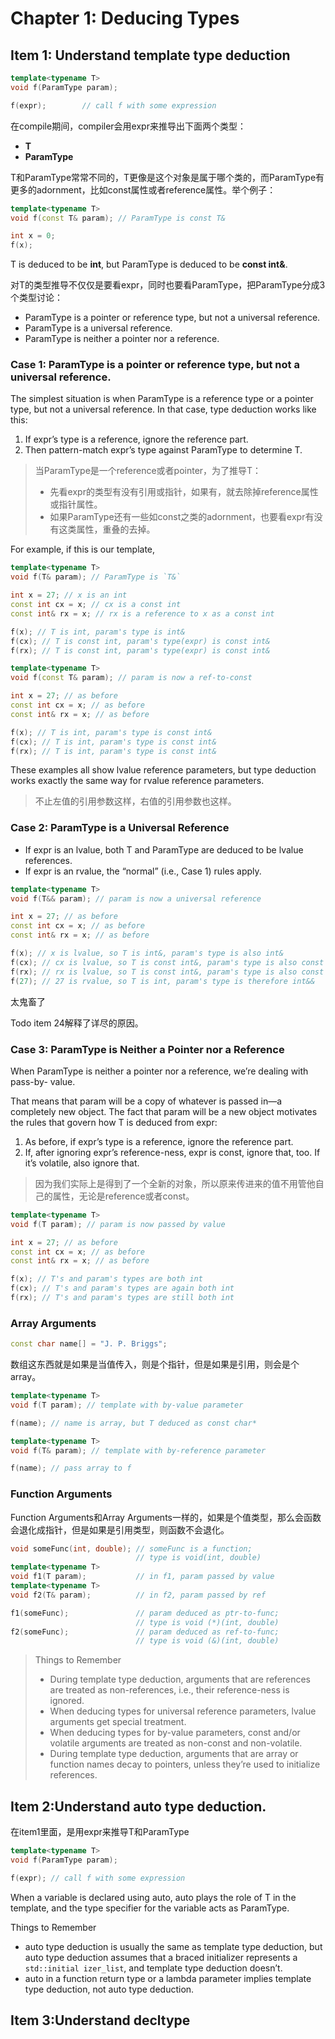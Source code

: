 # Chapter 1: Deducing Types



## Item 1:  Understand template type deduction

```c++
template<typename T>
void f(ParamType param);

f(expr);		// call f with some expression
```

在compile期间，compiler会用expr来推导出下面两个类型：

- **T** 
- **ParamType**

T和ParamType常常不同的，T更像是这个对象是属于哪个类的，而ParamType有更多的adornment，比如const属性或者reference属性。举个例子：

```c++
template<typename T>
void f(const T& param); // ParamType is const T&

int x = 0;
f(x);
```

T is deduced to be **int**, but ParamType is deduced to be **const int&**.



对T的类型推导不仅仅是要看expr，同时也要看ParamType，把ParamType分成3个类型讨论：

- ParamType is a pointer or reference type, but not a universal reference.
- ParamType is a universal reference.
- ParamType is neither a pointer nor a reference.



### Case 1: ParamType is a pointer or reference type, but not a universal reference.

The simplest situation is when ParamType is a reference type or a pointer type, but
not a universal reference. In that case, type deduction works like this:
1. If expr’s type is a reference, ignore the reference part.
2. Then pattern-match expr’s type against ParamType to determine T.

> 当ParamType是一个reference或者pointer，为了推导T：
>
> - 先看expr的类型有没有引用或指针，如果有，就去除掉reference属性或指针属性。
> - 如果ParamType还有一些如const之类的adornment，也要看expr有没有这类属性，重叠的去掉。

For example, if this is our template,

```c++
template<typename T>
void f(T& param); // ParamType is `T&`

int x = 27; // x is an int
const int cx = x; // cx is a const int
const int& rx = x; // rx is a reference to x as a const int

f(x); // T is int, param's type is int&
f(cx); // T is const int, param's type(expr) is const int&
f(rx); // T is const int, param's type(expr) is const int&
```

```c++
template<typename T>
void f(const T& param); // param is now a ref-to-const

int x = 27; // as before
const int cx = x; // as before
const int& rx = x; // as before

f(x); // T is int, param's type is const int&
f(cx); // T is int, param's type is const int&
f(rx); // T is int, param's type is const int&
```

These examples all show lvalue reference parameters, but type deduction works
exactly the same way for rvalue reference parameters.

> 不止左值的引用参数这样，右值的引用参数也这样。



### Case 2: ParamType is a Universal **Reference**

- If expr is an lvalue, both T and ParamType are deduced to be lvalue references.
-  If expr is an rvalue, the “normal” (i.e., Case 1) rules apply.

```c++
template<typename T>
void f(T&& param); // param is now a universal reference

int x = 27; // as before
const int cx = x; // as before
const int& rx = x; // as before

f(x); // x is lvalue, so T is int&, param's type is also int&
f(cx); // cx is lvalue, so T is const int&, param's type is also const int&
f(rx); // rx is lvalue, so T is const int&, param's type is also const int&
f(27); // 27 is rvalue, so T is int, param's type is therefore int&&
```

太鬼畜了

Todo item 24解释了详尽的原因。



### Case 3: ParamType is Neither a Pointer nor a Reference

When ParamType is neither a pointer nor a reference, we’re dealing with pass-by-
value.

That means that param will be a copy of whatever is passed in—a completely new
object. The fact that param will be a new object motivates the rules that govern how T
is deduced from expr:

1. As before, if expr’s type is a reference, ignore the reference part.
2. If, after ignoring expr’s reference-ness, expr is const, ignore that, too. If it’s
volatile, also ignore that.

> 因为我们实际上是得到了一个全新的对象，所以原来传进来的值不用管他自己的属性，无论是reference或者const。

```c++
template<typename T>
void f(T param); // param is now passed by value

int x = 27; // as before
const int cx = x; // as before
const int& rx = x; // as before

f(x); // T's and param's types are both int
f(cx); // T's and param's types are again both int
f(rx); // T's and param's types are still both int
```



### Array Arguments

```c++
const char name[] = "J. P. Briggs";
```

数组这东西就是如果是当值传入，则是个指针，但是如果是引用，则会是个array。

```c++
template<typename T>
void f(T param); // template with by-value parameter

f(name); // name is array, but T deduced as const char*
```

```c++
template<typename T>
void f(T& param); // template with by-reference parameter

f(name); // pass array to f
```



### Function Arguments

Function Arguments和Array Arguments一样的，如果是个值类型，那么会函数会退化成指针，但是如果是引用类型，则函数不会退化。

```c++
void someFunc(int, double); // someFunc is a function;
							// type is void(int, double)
template<typename T>
void f1(T param); 			// in f1, param passed by value
template<typename T>
void f2(T& param); 			// in f2, param passed by ref

f1(someFunc); 				// param deduced as ptr-to-func;
							// type is void (*)(int, double)
f2(someFunc); 				// param deduced as ref-to-func;
							// type is void (&)(int, double)
```



> Things to Remember
>
> - During template type deduction, arguments that are references are treated as non-references, i.e., their reference-ness is ignored.
> - When deducing types for universal reference parameters, lvalue arguments get special treatment.
> - When deducing types for by-value parameters, const and/or volatile arguments are treated as non-const and non-volatile.
> - During template type deduction, arguments that are array or function names decay to pointers, unless they’re used to initialize references.



## Item 2:Understand auto type deduction.

在item1里面，是用expr来推导T和ParamType

```c++
template<typename T>
void f(ParamType param);

f(expr); // call f with some expression
```

When a variable is declared using auto, auto plays the role of T in the template, and
the type specifier for the variable acts as ParamType.



Things to Remember

- auto type deduction is usually the same as template type deduction, but auto
  type deduction assumes that a braced initializer represents a `std::initial
  izer_list`, and template type deduction doesn’t.
- auto in a function return type or a lambda parameter implies template type
  deduction, not auto type deduction.



## Item 3:Understand decltype 


